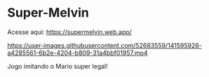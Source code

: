 # Super-Melvin
Acesse aqui: https://supermelvin.web.app/

https://user-images.githubusercontent.com/52683559/141595926-a4285561-6b2e-4204-b809-31a4bbf01957.mp4

Jogo imitando o Mario super legal!
